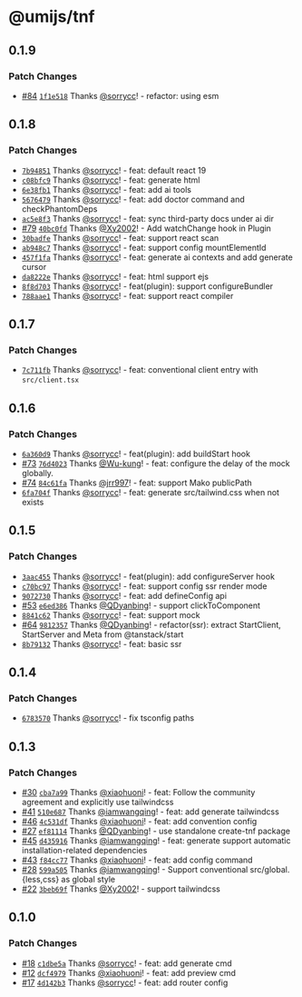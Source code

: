 # @umijs/tnf

## 0.1.9

### Patch Changes

- [#84](https://github.com/umijs/tnf/pull/84) [`1f1e518`](https://github.com/umijs/tnf/commit/1f1e518e8d07118cf3c989c5e7b994bbab103615) Thanks [@sorrycc](https://github.com/sorrycc)! - refactor: using esm

## 0.1.8

### Patch Changes

- [`7b94851`](https://github.com/umijs/tnf/commit/7b948514101eba167705e62ac66d48d581f6bc3b) Thanks [@sorrycc](https://github.com/sorrycc)! - feat: default react 19
- [`c08bfc9`](https://github.com/umijs/tnf/commit/c08bfc92ed763ee35ccdf143d145922662a5936c) Thanks [@sorrycc](https://github.com/sorrycc)! - feat: generate html
- [`6e38fb1`](https://github.com/umijs/tnf/commit/6e38fb128c494b8a85b1746f3b124689734c1ec4) Thanks [@sorrycc](https://github.com/sorrycc)! - feat: add ai tools
- [`5676479`](https://github.com/umijs/tnf/commit/5676479b369c7edcbec742b23e5d733d49791262) Thanks [@sorrycc](https://github.com/sorrycc)! - feat: add doctor command and checkPhantomDeps
- [`ac5e8f3`](https://github.com/umijs/tnf/commit/ac5e8f393c502d9466a23f67c49efc8603fedf5c) Thanks [@sorrycc](https://github.com/sorrycc)! - feat: sync third-party docs under ai dir
- [#79](https://github.com/umijs/tnf/pull/79) [`40bc0fd`](https://github.com/umijs/tnf/commit/40bc0fdf6f1105572cbfa821c0616ee656b7fc08) Thanks [@Xy2002](https://github.com/Xy2002)! - Add watchChange hook in Plugin
- [`30badfe`](https://github.com/umijs/tnf/commit/30badfe21a87fc2db465b2eebf15d9a04e6c9ada) Thanks [@sorrycc](https://github.com/sorrycc)! - feat: support react scan
- [`ab948c7`](https://github.com/umijs/tnf/commit/ab948c709c8a157efb14282cc398ddd6d4a68edc) Thanks [@sorrycc](https://github.com/sorrycc)! - feat: support config mountElementId
- [`457f1fa`](https://github.com/umijs/tnf/commit/457f1faca4076cea02f3d2c20acbcbcf771fd243) Thanks [@sorrycc](https://github.com/sorrycc)! - feat: generate ai contexts and add generate cursor
- [`da8222e`](https://github.com/umijs/tnf/commit/da8222e132499d88f57d1b473c7bc4018090a737) Thanks [@sorrycc](https://github.com/sorrycc)! - feat: html support ejs
- [`8f8d703`](https://github.com/umijs/tnf/commit/8f8d703aec3f761e2ce626ed46730ea2f4378db3) Thanks [@sorrycc](https://github.com/sorrycc)! - feat(plugin): support configureBundler
- [`788aae1`](https://github.com/umijs/tnf/commit/788aae108686da574f52a6ab6051b00e6998d036) Thanks [@sorrycc](https://github.com/sorrycc)! - feat: support react compiler

## 0.1.7

### Patch Changes

- [`7c711fb`](https://github.com/umijs/tnf/commit/7c711fb4f3d98e199161ec17c3db7afbe94db618) Thanks [@sorrycc](https://github.com/sorrycc)! - feat: conventional client entry with `src/client.tsx`

## 0.1.6

### Patch Changes

- [`6a360d9`](https://github.com/umijs/tnf/commit/6a360d9484cdcee472828fec9549677a7ec38c65) Thanks [@sorrycc](https://github.com/sorrycc)! - feat(plugin): add buildStart hook
- [#73](https://github.com/umijs/tnf/pull/73) [`76d4023`](https://github.com/umijs/tnf/commit/76d4023551b655dc2196443e44dd3d0ab22c4796) Thanks [@Wu-kung](https://github.com/Wu-kung)! - feat: configure the delay of the mock globally.
- [#74](https://github.com/umijs/tnf/pull/74) [`84c61fa`](https://github.com/umijs/tnf/commit/84c61facec012d54be805ab657f28d0e9e1184d3) Thanks [@jrr997](https://github.com/jrr997)! - feat: support Mako publicPath
- [`6fa704f`](https://github.com/umijs/tnf/commit/6fa704f418fe8f3e38db952c342f556d6a28687b) Thanks [@sorrycc](https://github.com/sorrycc)! - feat: generate src/tailwind.css when not exists

## 0.1.5

### Patch Changes

- [`3aac455`](https://github.com/umijs/tnf/commit/3aac4554a53453080b43c93bb2ee447d09079bc9) Thanks [@sorrycc](https://github.com/sorrycc)! - feat(plugin): add configureServer hook
- [`c70bc97`](https://github.com/umijs/tnf/commit/c70bc97242ae75f66f3a896580195af6a6f219c4) Thanks [@sorrycc](https://github.com/sorrycc)! - feat: support config ssr render mode
- [`9072730`](https://github.com/umijs/tnf/commit/9072730adeed491805e17376bdbd1aa78ab30c19) Thanks [@sorrycc](https://github.com/sorrycc)! - feat: add defineConfig api
- [#53](https://github.com/umijs/tnf/pull/53) [`e6ed386`](https://github.com/umijs/tnf/commit/e6ed386304b3b19691adf147c702ceedb784410b) Thanks [@QDyanbing](https://github.com/QDyanbing)! - support clickToComponent
- [`8841c62`](https://github.com/umijs/tnf/commit/8841c628c4b464667342b9550069a5865d2eda22) Thanks [@sorrycc](https://github.com/sorrycc)! - feat: support mock
- [#64](https://github.com/umijs/tnf/pull/64) [`9812357`](https://github.com/umijs/tnf/commit/9812357b34f00b11fd2ce3c6e29247fe4198a0f8) Thanks [@QDyanbing](https://github.com/QDyanbing)! - refactor(ssr): extract StartClient, StartServer and Meta from @tanstack/start
- [`8b79132`](https://github.com/umijs/tnf/commit/8b791324dc16da0e512bf61e327a5682824f4f0e) Thanks [@sorrycc](https://github.com/sorrycc)! - feat: basic ssr

## 0.1.4

### Patch Changes

- [`6783570`](https://github.com/umijs/tnf/commit/678357055882c5a5a7a411e9d4c823ece9325927) Thanks [@sorrycc](https://github.com/sorrycc)! - fix tsconfig paths

## 0.1.3

### Patch Changes

- [#30](https://github.com/umijs/tnf/pull/30) [`cba7a99`](https://github.com/umijs/tnf/commit/cba7a99d58f1f36c52a832eef27f5a1708048c5b) Thanks [@xiaohuoni](https://github.com/xiaohuoni)! - feat: Follow the community agreement and explicitly use tailwindcss
- [#41](https://github.com/umijs/tnf/pull/41) [`510e687`](https://github.com/umijs/tnf/commit/510e6877f9b8d9325bcc7b3492eb0bccde5cc741) Thanks [@iamwangqing](https://github.com/iamwangqing)! - feat: add generate tailwindcss
- [#46](https://github.com/umijs/tnf/pull/46) [`4c531df`](https://github.com/umijs/tnf/commit/4c531dfc991798bcb51e2e637f297103e036d728) Thanks [@xiaohuoni](https://github.com/xiaohuoni)! - feat: add convention config
- [#27](https://github.com/umijs/tnf/pull/27) [`ef81114`](https://github.com/umijs/tnf/commit/ef811144bbb90323a260167dba960ffa4842d57a) Thanks [@QDyanbing](https://github.com/QDyanbing)! - use standalone create-tnf package
- [#45](https://github.com/umijs/tnf/pull/45) [`d435916`](https://github.com/umijs/tnf/commit/d435916ad1264a6d8b47cd406699545c85495c1d) Thanks [@iamwangqing](https://github.com/iamwangqing)! - feat: generate support automatic installation-related dependencies
- [#43](https://github.com/umijs/tnf/pull/43) [`f84cc77`](https://github.com/umijs/tnf/commit/f84cc773650e7e132b84d044fc5df4d17dd56259) Thanks [@xiaohuoni](https://github.com/xiaohuoni)! - feat: add config command
- [#28](https://github.com/umijs/tnf/pull/28) [`599a505`](https://github.com/umijs/tnf/commit/599a505a6bb08eb53c14a226eb546173a28f3c97) Thanks [@iamwangqing](https://github.com/iamwangqing)! - Support conventional src/global.{less,css} as global style
- [#22](https://github.com/umijs/tnf/pull/22) [`3beb69f`](https://github.com/umijs/tnf/commit/3beb69fe98c29496ff23b3c16cf26a236032be78) Thanks [@Xy2002](https://github.com/Xy2002)! - support tailwindcss

## 0.1.0

### Patch Changes

- [#18](https://github.com/umijs/tnf/pull/18) [`c1dbe5a`](https://github.com/umijs/tnf/commit/c1dbe5aaa96bdf4d43dd85c6de72ab67be1654cb) Thanks [@sorrycc](https://github.com/sorrycc)! - feat: add generate cmd
- [#12](https://github.com/umijs/tnf/pull/12) [`dcf4979`](https://github.com/umijs/tnf/commit/dcf497971142ff5a48b70a4165fb256ac513b10e) Thanks [@xiaohuoni](https://github.com/xiaohuoni)! - feat: add preview cmd
- [#17](https://github.com/umijs/tnf/pull/17) [`4d142b3`](https://github.com/umijs/tnf/commit/4d142b363b84f47aad6e2fb9ce02306aa0af0595) Thanks [@sorrycc](https://github.com/sorrycc)! - feat: add router config
